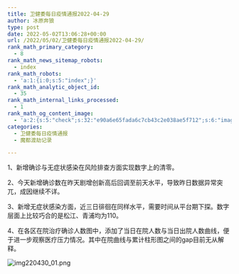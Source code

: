 ```yaml
---
title: 卫健委每日疫情通报2022-04-29
author: 冰原奔狼
type: post
date: 2022-05-02T13:06:28+00:00
url: /2022/05/02/卫健委每日疫情通报2022-04-29/
rank_math_primary_category:
  - 8
rank_math_news_sitemap_robots:
  - index
rank_math_robots:
  - 'a:1:{i:0;s:5:"index";}'
rank_math_analytic_object_id:
  - 35
rank_math_internal_links_processed:
  - 1
rank_math_og_content_image:
  - 'a:2:{s:5:"check";s:32:"e90a6e65fada6c7cb43c2e038ae5f712";s:6:"images";a:0:{}}'
categories:
  - 卫健委每日疫情通报
  - 魔都渡劫记录

---
```

1、新增确诊与无症状感染在风险排查方面实现数字上的清零。

2、今天新增确诊数在昨天剧增创新高后回调至前天水平，导致昨日数据异常突兀，成因继续不详。

3、新增无症状感染方面，近三日徘徊在同样水平，需要时间从平台期下探。数字层面上比较巧合的是松江、青浦均为110。

4、在各区在院治疗确诊人数图中，添加了当日在院人数与当日出院人数曲线，便于进一步观察医疗压力情况。其中在院曲线与累计柱形图之间的gap目前无从解释。

<img decoding="async" src="https://i0.wp.com/s2.loli.net/2022/05/02/Ds6aWnthXMU8Qem.jpg?w=640&#038;ssl=1" alt="img220430_01.png" data-recalc-dims="1" />